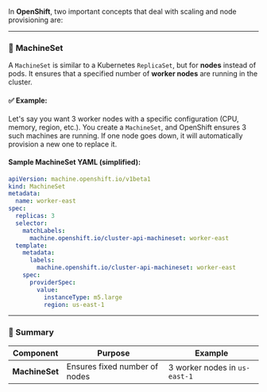 In **OpenShift**, two important concepts that deal with scaling and node provisioning are:

---

### 🔹 **MachineSet**

A `MachineSet` is similar to a Kubernetes `ReplicaSet`, but for **nodes** instead of pods. It ensures that a specified number of **worker nodes** are running in the cluster.

#### ✅ Example:

Let's say you want 3 worker nodes with a specific configuration (CPU, memory, region, etc.). You create a `MachineSet`, and OpenShift ensures 3 such machines are running. If one node goes down, it will automatically provision a new one to replace it.

#### Sample MachineSet YAML (simplified):

```yaml
apiVersion: machine.openshift.io/v1beta1
kind: MachineSet
metadata:
  name: worker-east
spec:
  replicas: 3
  selector:
    matchLabels:
      machine.openshift.io/cluster-api-machineset: worker-east
  template:
    metadata:
      labels:
        machine.openshift.io/cluster-api-machineset: worker-east
    spec:
      providerSpec:
        value:
          instanceType: m5.large
          region: us-east-1
```

---



### 🔸 Summary

| Component             | Purpose                        | Example                               |
| --------------------- | ------------------------------ | ------------------------------------- |
| **MachineSet**        | Ensures fixed number of nodes  | 3 worker nodes in `us-east-1`         |

